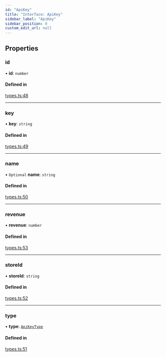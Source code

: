 ```yaml
---
id: "ApiKey"
title: "Interface: ApiKey"
sidebar_label: "ApiKey"
sidebar_position: 0
custom_edit_url: null
---
```


## Properties

### id

• **id**: `number`

#### Defined in

[types.ts:48](https://github.com/Project-Krypto/ReactPayVault/blob/ca186c4/src/lib/types.ts#L48)

___

### key

• **key**: `string`

#### Defined in

[types.ts:49](https://github.com/Project-Krypto/ReactPayVault/blob/ca186c4/src/lib/types.ts#L49)

___

### name

• `Optional` **name**: `string`

#### Defined in

[types.ts:50](https://github.com/Project-Krypto/ReactPayVault/blob/ca186c4/src/lib/types.ts#L50)

___

### revenue

• **revenue**: `number`

#### Defined in

[types.ts:53](https://github.com/Project-Krypto/ReactPayVault/blob/ca186c4/src/lib/types.ts#L53)

___

### storeId

• **storeId**: `string`

#### Defined in

[types.ts:52](https://github.com/Project-Krypto/ReactPayVault/blob/ca186c4/src/lib/types.ts#L52)

___

### type

• **type**: [`ApiKeyType`](../enums/ApiKeyType.md)

#### Defined in

[types.ts:51](https://github.com/Project-Krypto/ReactPayVault/blob/ca186c4/src/lib/types.ts#L51)
